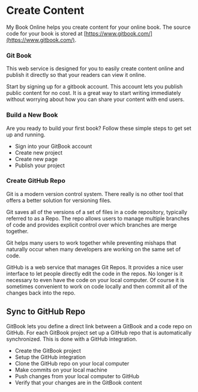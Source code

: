 # Create Content

My Book Online helps you create content for your online book.  The source code for your book is stored at [https://www.gitbook.com/](https://www.gitbook.com/).

### Git Book

This web service is designed for you to easily create content online and publish it directly so that your readers can view it online.

Start by signing up for a gitbook account.  This account lets you publish public content for no cost.  It is a great way to start writing immediately without worrying about how you can share your content with end users.

### Build a New Book

Are you ready to build your first book?  Follow these simple steps to get set up and running.

* Sign into your GitBook account
* Create new project
* Create new page
* Publish your project

### Create GitHub Repo

Git is a modern version control system.  There really is no other tool that offers a better solution for versioning files.

Git saves all of the versions of a set of files in a code repository, typically referred to as a Repo.  The repo allows users to manage multiple branches of code and provides explicit control over which branches are merge together.

Git helps many users to work together while preventing mishaps that naturally occur when many developers are working on the same set of code.

GitHub is a web service that manages Git Repos.  It provides a nice user interface to let people directly edit the code in the repos.  No longer is it necessary to even have the code on your local computer.  Of course it is sometimes convenient to work on code locally and then commit all of the changes back into the repo.

## Sync to GitHub Repo

GitBook lets you define a direct link between a GitBook and a code repo on GitHub.  For each GitBook project set up a GitHub repo that is automatically synchronized.  This is done with a GitHub integration.

* Create the GitBook project
* Setup the GitHub integration
* Clone the GitHub repo on your local computer
* Make commits on your local machine
* Push changes from your local computer to GitHub
* Verify that your changes are in the GitBook content



